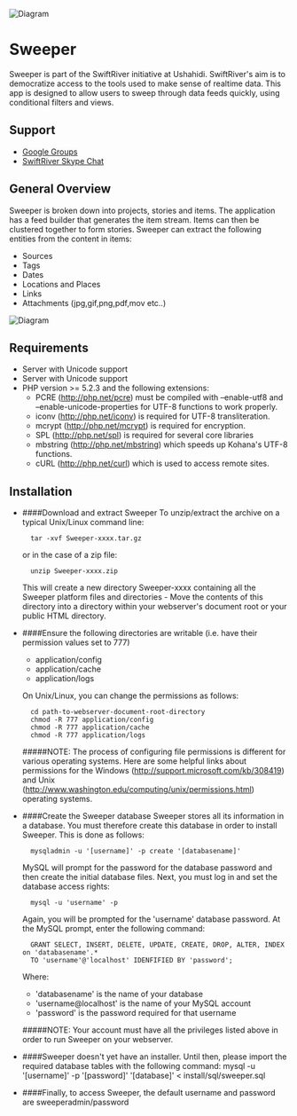 ![Diagram](https://github.com/dkobia/Sweeper/raw/master/modules/sweeper_guide/media/guide/img/sweeper_logo.png)

# Sweeper
Sweeper is part of the SwiftRiver initiative at Ushahidi. SwiftRiver's aim is to democratize access to the tools used to make sense of realtime data. This app is designed to allow users to sweep through data feeds quickly, using conditional filters and views.

## Support

* [Google Groups](http://groups.google.com/group/swiftriver?hl=en)
* [SwiftRiver Skype Chat](skype:?chat&blob=MsCLduODseLjMKC9Fv5ktYWZsvzEt1ydNU4PTHjQSfBoQebEjMH-NHZKYzomXPVFUuwq4SXGIVqA2HS4PNgSvKkxknDzdKllVl9Cl45TKSlr5-TKl3ywAPAeUj4s2a7qUOe_eqEcIQiuB67LwgGyL7m6hcUzJHfIGmLnoJN3c0LMlgXACRqL7WGgIgzCBg)

## General Overview
Sweeper is broken down into projects, stories and items. The application has a feed builder that generates the item stream. Items can then be clustered together to form stories. Sweeper can extract the following entities from the content in items:

* Sources
* Tags
* Dates
* Locations and Places
* Links
* Attachments (jpg,gif,png,pdf,mov etc..)

![Diagram](https://github.com/dkobia/Sweeper/raw/master/modules/sweeper_guide/media/guide/img/sweeper_overview.png)

## Requirements

* Server with Unicode support
* Server with Unicode support
* PHP version >= 5.2.3 and the following extensions:
    - PCRE (http://php.net/pcre) must be compiled with –enable-utf8 and –enable-unicode-properties for UTF-8 functions to work properly.
    - iconv (http://php.net/iconv) is required for UTF-8 transliteration.
    - mcrypt (http://php.net/mcrypt) is required for encryption.
    - SPL (http://php.net/spl) is required for several core libraries
    - mbstring (http://php.net/mbstring) which speeds up Kohana's UTF-8 functions.
    - cURL (http://php.net/curl) which is used to access remote sites.

## Installation

* ####Download and extract Sweeper
    To unzip/extract the archive on a typical Unix/Linux command line:
    
        tar -xvf Sweeper-xxxx.tar.gz
    
    or in the case of a zip file:

        unzip Sweeper-xxxx.zip
    
    This will create a new directory Sweeper-xxxx containing all the Sweeper platform files and directories - Move the contents of this directory
    into a directory within your webserver's document root or your public HTML directory.

* ####Ensure the following directories are writable (i.e. have their permission values set to 777)
    - application/config
    - application/cache
    - application/logs
    
    On Unix/Linux, you can change the permissions as follows:

        cd path-to-webserver-document-root-directory
        chmod -R 777 application/config
        chmod -R 777 application/cache
        chmod -R 777 application/logs
        
    #####NOTE: The process of configuring file permissions is different for various operating systems. Here are some helpful links about permissions for the Windows (http://support.microsoft.com/kb/308419) and Unix (http://www.washington.edu/computing/unix/permissions.html) operating systems.

* ####Create the Sweeper database
    Sweeper stores all its information in a database. You must therefore create this database in order to install Sweeper. This is done as follows:
    
        mysqladmin -u '[username]' -p create '[databasename]'
    
    MySQL will prompt for the password for the <username> database password and then create the initial database files. Next, you must log in and set the 
    database access rights:
    
        mysql -u 'username' -p
    
    Again, you will be prompted for the 'username' database password. At the MySQL prompt, enter the following command:
    
        GRANT SELECT, INSERT, DELETE, UPDATE, CREATE, DROP, ALTER, INDEX on 'databasename'.* 
        TO 'username'@'localhost' IDENFIFIED BY 'password';
    
    Where:
    - 'databasename' is the name of your database
    - 'username@localhost' is the name of your MySQL account
    - 'password' is the password required for that username

    #####NOTE: Your account must have all the privileges listed above in order to run Sweeper on your webserver.

* ####Sweeper doesn't yet have an installer. Until then, please import the required database tables with the following command:
    mysql -u '[username]' -p '[password]' '[database]' < install/sql/sweeper.sql

* ####Finally, to access Sweeper, the default username and password are sweeperadmin/password